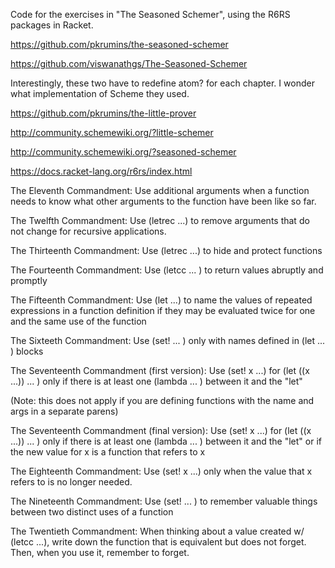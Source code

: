 Code for the exercises in "The Seasoned Schemer", using the R6RS packages in Racket.    

https://github.com/pkrumins/the-seasoned-schemer

https://github.com/viswanathgs/The-Seasoned-Schemer

Interestingly, these two have to redefine atom? for each chapter. I wonder what implementation of Scheme they used.   

https://github.com/pkrumins/the-little-prover

http://community.schemewiki.org/?little-schemer

http://community.schemewiki.org/?seasoned-schemer

https://docs.racket-lang.org/r6rs/index.html

The Eleventh Commandment: Use additional arguments when a function needs to know what other arguments to the function have been like so far.   

The Twelfth Commandment: Use (letrec ...) to remove arguments that do not change for recursive applications.

The Thirteenth Commandment: Use (letrec ...) to hide and protect functions

The Fourteenth Commandment: Use (letcc ... ) to return values abruptly and promptly

The Fifteenth Commandment: Use (let ...) to name the values of repeated
expressions in a function definition if they may be evaluated twice
for one and the same use of the function

The Sixteeth Commandment: Use (set! ... ) only with names defined in (let ... ) blocks

The Seventeenth Commandment (first version): Use (set! x ...) for (let ((x ...)) ... )
only if there is at least one (lambda ... ) between it and the "let"

(Note: this does not apply if you are defining functions with the name and args in a separate parens)

The Seventeenth Commandment (final version): 
Use (set! x ...) for (let ((x ...)) ... )
only if there is at least one (lambda ... ) between it and the "let"
or if the new value for x is a function that refers to x

The Eighteenth Commandment: Use (set! x ...) only when the value that x
refers to is no longer needed.

The Nineteenth Commandment: Use (set! ... ) to remember valuable things
between two distinct uses of a function

The Twentieth Commandment: When thinking about a value created w/ (letcc ...),
write down the function that is equivalent but does not forget.
Then, when you use it, remember to forget.



